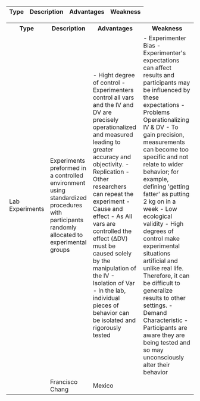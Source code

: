| Type | Description | Advantages | Weakness |
| ---- | ----------- | ---------- | -------- |

<table>
  <tr>
    <th>Type</th>
    <th>Description</th>
    <th>Advantages</th>
    <th>Weakness</th>
  </tr>
  <tr>
    <td>Lab Experiments</td>
    <td>Experiments preformed in a controlled environment using standardized procedures with participants randomly allocated to experimental groups </td>
    <td>
- Hight degree of control
  - Experimenters control all vars and the IV and DV are precisely operationalized and measured leading to greater accuracy and objectivity.
- Replication
  - Other researchers can repeat the experiment
- Cause and effect
  - As All vars are controlled the effect (ΔDV) must be caused solely by the manipulation of the IV
- Isolation of Var
  - In the lab, individual pieces of behavior can be isolated and rigorously tested </td>
  <td>
- Experimenter Bias
  - Experimenter's expectations can affect results and participants may be influenced by these expectations
- Problems Operationalizing IV & DV
  - To gain precision, measurements can become too specific and not relate to wider behavior; for example, defining 'getting fatter' as putting 2 kg on in a week
- Low ecological validity
  - High degrees of control make experimental situations artificial and unlike real life. Therefore, it can be difficult to generalize results to other settings.
- Demand Characteristic  
 - Participants are aware they are being tested and so may unconsciously alter their behavior
</td>
  </tr>
  <tr>
    <td></td>
    <td>Francisco Chang</td>
    <td>Mexico</td>
  </tr>
</table>
